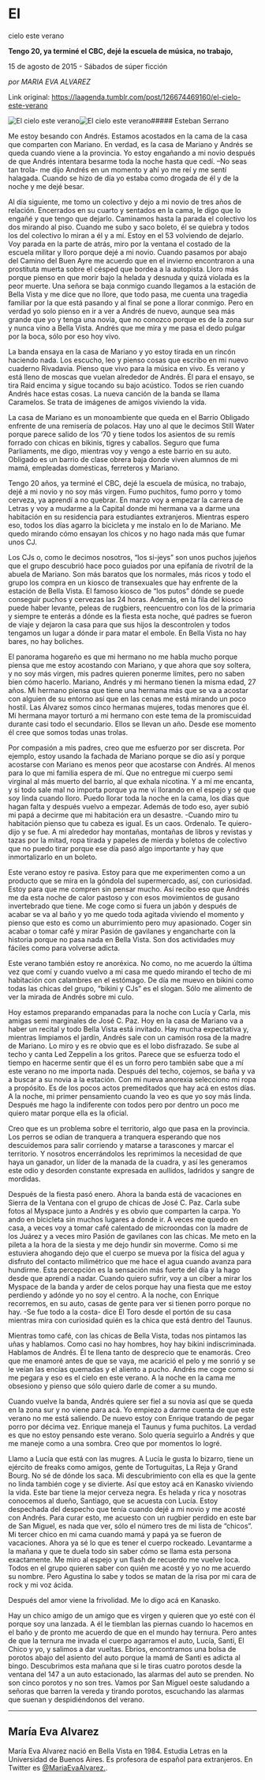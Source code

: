 # El
cielo este verano

**Tengo
20, ya terminé el CBC, dejé la escuela de música, no
trabajo,**

15 de agosto de 2015 - Sábados de súper ficción

_por MARIA EVA ALVAREZ_

Link original: https://laagenda.tumblr.com/post/126674469160/el-cielo-este-verano

![El cielo este verano](https://64.media.tumblr.com/4c6a5ab29479b775a154ace850178636/tumblr_inline_pk0lcpZ6fr1t6q87u_500.jpg)![El cielo este verano](https://64.media.tumblr.com/4c6a5ab29479b775a154ace850178636/tumblr_inline_pk0lcpZ6fr1t6q87u_500.jpg)##### Esteban Serrano

Me
estoy besando con Andrés. Estamos acostados en la cama de la casa
que comparten con Mariano. En verdad, es la casa de Mariano y Andrés
se queda cuando viene a la provincia. Yo estoy engañando a mi novio
después de que Andrés intentara besarme toda la noche hasta que
cedí. –No seas tan trola- me dijo Andrés en un momento y ahí yo
me reí y me sentí halagada. Cuando se hizo de día yo estaba como
drogada de él y de la noche y me dejé besar.

Al
día siguiente, me tomo un colectivo y dejo a mi novio de tres años
de relación. Encerrados en su cuarto y sentados en la cama, le digo
que lo engañé y que tengo que dejarlo. Caminamos hasta la parada el
colectivo los dos mirando al piso. Cuando me subo y saco boleto, él
se quiebra y todos los del colectivo lo miran a él y a mí. Estoy en
el 53 volviendo de dejarlo. Voy parada en la parte de atrás, miro
por la ventana el costado de la escuela militar y lloro porque dejé
a mi novio. Cuando pasamos por abajo del Camino del Buen Ayre me
acuerdo que en el invierno encontraron a una prostituta muerta sobre
el césped que bordea a la autopista. Lloro más porque pienso en que
morir bajo la helada y desnuda y quizá violada es la peor muerte.
Una señora se baja conmigo cuando llegamos a la estación de Bella
Vista y me dice que no llore, que todo pasa, me cuenta una tragedia
familiar por la que está pasando y al final se pone a llorar
conmigo. Pero en verdad yo solo pienso en ir a ver a Andrés de
nuevo, aunque sea más grande que yo y tenga una novia, que no
conozco porque es de la zona sur y nunca vino a Bella Vista. Andrés
que me mira y me pasa el dedo pulgar por la boca, sólo por eso hoy
vivo.

La
banda ensaya en la casa de Mariano y yo estoy tirada en un rincón
haciendo nada. Los escucho, leo y pienso cosas que escribo en mi
nuevo cuaderno Rivadavia. Pienso que vivo para la música en
vivo. Es verano y está lleno de moscas que vuelan alrededor de
Andrés. Él para el ensayo, se tira Raid encima y sigue tocando su
bajo acústico. Todos se ríen cuando Andrés hace estas cosas. La
nueva canción de la banda se llama Caramelos. Se trata de imágenes
de amigos viviendo la vida.

La
casa de Mariano es un monoambiente que queda en el Barrio Obligado
enfrente de una remisería de polacos. Hay uno al que le decimos
Still Water porque parece salido de los ‘70 y tiene todos los
asientos de su remís forrado con chicas en bikinis, tigres y
caballos. Seguro que fuma Parliaments, me digo, mientras voy y vengo
a este barrio en su auto. Obligado es un barrio de clase obrera baja
donde viven alumnos de mi mamá, empleadas domésticas, ferreteros y
Mariano.

Tengo
20 años, ya terminé el CBC, dejé la escuela de música, no
trabajo, dejé a mi novio y no soy más virgen. Fumo puchitos, fumo
porro y tomo cerveza, ya aprendí a no quebrar. En marzo voy a
empezar la carrera de Letras y voy a mudarme a la Capital donde mi
hermana va a darme una habitación en su residencia para estudiantes
extranjeros. Mientras espero eso, todos los días agarro la bicicleta
y me instalo en lo de Mariano. Me quedo mirando cómo ensayan los
chicos y no hago nada más que fumar unos CJ.

Los
CJs o, como le decimos nosotros, “los si-jeys” son unos puchos
jujeños que el grupo descubrió hace poco guiados por una epifanía
de rivotril de la abuela de Mariano. Son más baratos que los
normales, más ricos y todo el grupo los compra en un kiosco de
transexuales que hay enfrente de la estación de Bella Vista. El
famoso kiosco de “los putos” dónde se puede conseguir puchos y
cervezas las 24 horas. Además, en la fila del kiosco puede haber
levante, peleas de rugbiers, reencuentro con los de la primaria y
siempre te enterás a dónde es la fiesta esta noche, qué padres se
fueron de viaje y dejaron la casa para que sus hijos la descontrolen
y todos tengamos un lugar a dónde ir para matar el embole. En Bella
Vista no hay bares, no hay boliches.

El
panorama hogareño es que mi hermano no me habla mucho porque piensa
que me estoy acostando con Mariano, y que ahora que soy soltera, y no
soy más virgen, mis padres quieren ponerme límites, pero no saben
bien cómo hacerlo. Mariano, Andrés y mi hermano tienen la misma
edad, 27 años. Mi hermano piensa que tiene una hermana más que se
va a acostar con alguien de su entorno así que en las cenas me está
mirando un poco hostil. Las Álvarez somos cinco hermanas mujeres,
todas menores que él. Mi hermana mayor torturó a mi hermano con
este tema de la promiscuidad durante casi todo el secundario. Ellos
se llevan un año. Desde ese momento él cree que somos todas unas
trolas.

Por
compasión a mis padres, creo que me esfuerzo por ser discreta. Por
ejemplo, estoy usando la fachada de Mariano porque se dio así y
porque acostarse con Mariano es menos peor que acostarse con Andrés.
Al menos para lo que mi familia espera de mí. Que no entregue mi
cuerpo semi virginal al más muerto del barrio, al que exhala
nicotina. Y a mí me encanta, y si todo sale mal no importa porque ya
me vi llorando en el espejo y sé que soy linda cuando lloro. Puedo
llorar toda la noche en la cama, los días que hagan falta y después
vuelvo a empezar. Además de todo eso, ayer subió mi papá a decirme
que mi habitación era un desastre. -Cuando miro tu habitación
pienso que tu cabeza es igual. Es un  caos. Ordenalo. Te quiero-
dijo y se fue. A mi alrededor hay montañas, montañas de libros y
revistas y tazas por la mitad, ropa tirada y papeles de mierda y
boletos de colectivo que no puedo tirar porque ese día pasó algo
importante y hay que inmortalizarlo en un boleto.

Este
verano estoy re pasiva. Estoy para que me experimenten como a un
producto que se mira en la góndola del supermercado, así, con
curiosidad. Estoy para que me compren sin pensar mucho. Así recibo
eso que Andrés me da esta noche de calor pastoso y con esos
movimientos de gusano invertebrado que tiene. Me coge como si fuera
un jabón y después de acabar se va al baño y yo me quedo toda
agitada viviendo el momento y pienso que esto es como un aburrimiento
pero muy apasionado. Coger sin acabar o tomar café y mirar Pasión
de gavilanes y engancharte con la historia porque no pasa nada en
Bella Vista. Son dos actividades muy fáciles como para volverse
adicta.

Este
verano también estoy re anoréxica. No como, no me acuerdo la última
vez que comí y cuando vuelvo a mi casa me quedo mirando el techo de
mi habitación con calambres en el estómago. De día me muevo en
bikini como todas las chicas del grupo, “bikini y CJs” es el
slogan. Sólo me alimento de ver la mirada de Andrés sobre mi culo.

Hoy
estamos preparando empanadas para la noche con Lucía y Carla, mis
amigas semi marginales de José C. Paz. Hoy en la casa de Mariano va
a haber un recital y todo Bella Vista está invitado. Hay mucha
expectativa y, mientras limpiamos el jardín, Andrés sale con un
camisón rosa de la madre de Mariano. Lo miro y es re obvio que es el
lobo disfrazado. Se sube al techo y canta Led Zeppelin a los gritos.
Parece que se esfuerza todo el tiempo en hacerme sentir que él es un
forro pero también sabe que a mí este verano no me importa nada.
Después del techo, cojemos, se baña y va a buscar a su novia a la
estación. Con mi nueva anorexia selecciono mi ropa a propósito. Es
de los pocos actos premeditados que hay acá en estos días. A la
noche, mi primer pensamiento cuando la veo es que yo soy más linda.
Después me hago la indiferente con todos pero por dentro un poco me
quiero matar porque ella es la oficial.

Creo
que es un problema sobre el territorio, algo que pasa en la
provincia. Los perros se odian de tranquera a tranquera esperando que
nos descuidemos para salir corriendo y matarse a tarascones y marcar
el territorio. Y nosotros encerrándolos les reprimimos la necesidad
de que haya un ganador, un líder de la manada de la cuadra, y así
les generamos este odio y desorden constante expresada en aullidos,
ladridos y sangre de mordidas.

Después
de la fiesta pasó enero. Ahora la banda está de vacaciones en
Sierra de la Ventana con el grupo de chicas de José C. Paz. Carla
sube fotos al Myspace junto a Andrés y es obvio que comparten la
carpa. Yo ando en bicicleta sin muchos lugares a donde ir. A veces me
quedo en casa, a veces voy a tomar café calentado de microondas con
la madre de los Juárez y a veces miro Pasión de gavilanes con las
chicas. Me meto en la pileta a la hora de la siesta y me dejo hundir
sin moverme. Como si me estuviera ahogando dejo que el cuerpo se
mueva por la física del agua y disfruto del contacto milimétrico
que me hace el agua cuando avanza para hundirme. Esta percepción es
la sensación más fuerte del día y la hago desde que aprendí a
nadar. Cuando quiero sufrir, voy a un cíber a mirar los Myspace de
la banda y arder de celos porque hay una fiesta que me estoy
perdiendo y adónde yo no soy el centro. A la noche, con Enrique
recorremos, en su auto, casas de gente para ver si tienen porro
porque no hay. -Se fue todo a la costa- dice El Toro desde el portón
de su casa mientras mira con curiosidad quién es la chica que está
dentro del Taunus.

Mientras
tomo café, con las chicas de Bella Vista, todas nos pintamos las
uñas y hablamos. Como casi no hay hombres, hoy hay bikini
indiscriminada. Hablamos de Andrés. Él te llena tanto de desprecio
que te enamorás. Creo que me enamoré antes de que se vaya, me
acarició el pelo y me sonrió y se le veían las encías quemadas y
el aliento a pucho. Andrés me coge como si me pegara y eso es el
cielo en este verano. A la noche en la cama me obsesiono y pienso que
sólo quiero darle de comer a su mundo.

Cuando
vuelve la banda, Andrés quiere ser fiel a su novia así que se queda
en la zona sur y no viene para acá. Yo empiezo a darme cuenta de que
este verano no me está saliendo. De nuevo estoy con Enrique tratando
de pegar porro por décima vez. Enrique maneja el Taunus y fuma
puchitos. La verdad es que no estoy pensando este verano. Solo quería
seguirlo a Andrés y que me maneje como a una sombra. Creo que por
momentos lo logré.

Llamo
a Lucía que está con las mugres. A Lucía le gusta lo bizarro,
tiene un ejército de freaks como amigos, gente de Tortuguitas, La
Reja y Grand Bourg. No sé de dónde los saca. Mi descubrimiento con
ella es que la gente no linda también coge y se divierte. Así que
estoy acá en Kanasko viviendo la vida. Este bar tiene la mejor
cerveza negra. Es helada y rica y nosotras conocemos al dueño,
Santiago, que se acuesta con Lucía. Estoy despechada del despecho
que tenía cuando dejé a mi novio y me acosté con Andrés. Para
curar esto, me acuesto con un rugbier perdido en este bar de San
Miguel, es nada que ver, sólo el número tres de mi lista de
“chicos”. Mi tercer chico en mi cama cuando mamá y papá ya se
fueron de vacaciones. Ahora ya sé lo que es tener el cuerpo
rockeado. Levantarme a la mañana y que te duela todo sin saber cómo
se llama esta persona exactamente. Me miro al espejo y un flash de
recuerdo me vuelve loca. Todos en el grupo quieren saber con quién
me acosté y yo no me acuerdo su nombre. Pero Agustina lo sabe y
todos se matan de la risa por mi cara de rock y mi voz ácida.

Después
del amor viene la frivolidad. Me lo digo acá en Kanasko.

Hay
un chico amigo de un amigo que es virgen y quieren que yo esté con
él porque soy una lanzada. A él le tiemblan las piernas cuando lo
hacemos en el baño y de pronto me acuerdo de que en el mundo hay
ternura. Pero antes de que la ternura me invada el cuerpo agarramos
el auto, Lucía, Santi, El Chico y yo, y salimos a dar vueltas.
Ebrios, encontramos una bolsa de porotos abajo del asiento del auto
porque la mamá de Santi es adicta al bingo. Descubrimos esta mañana
que si le tiras cuatro porotos desde la ventana del 147 a un auto
estacionado, las alarmas del auto se prenden. No son cinco porotos y
no son tres. Vamos por San Miguel oeste saludando a señoras que
barren la vereda y tirando porotos, escuchando las alarmas que suenan
y despidiéndonos del verano.

  




---

 
María
Eva Alvarez
-------------------

 María
Eva Alvarez nació en Bella Vista en 1984. Estudia Letras en la
Universidad de Buenos Aires. Es profesora de español para
extranjeros. En Twitter es [@MariaEvaAlvarez.](https://twitter.com/MariaEvaAlvarez). 

